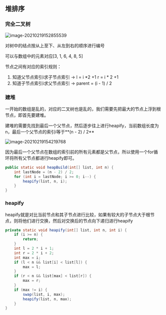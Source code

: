 ## 堆排序

### 完全二叉树

![image-20210219152855539](http://img.fosuchao.com/image-20210219152855539.png)

对树中的结点按从上至下、从左到右的顺序进行编号

可以与数组中的元素对应[3, 1, 6, 4, 8, 5]

节点之间有对应的索引规则：

1. 知道父节点索引i求子节点索引 -> l = i *2 +1    r = i * 2 +1
2. 知道子节点索引i求父节点索引 -> parent = (i - 1) / 2



### 建堆

一开始的数组是乱的，对应的二叉树也是乱的，我们需要先把最大的节点上浮到根节点，即首先要建堆。

建堆的需要先找到最后一个父节点，然后逐步往上进行heapify，当前数组长度为n，最后一个父节点的索引i等于**(n - 2) / 2**

![image-20210219154219768](http://img.fosuchao.com/image-20210219154219768.png)

因为最后一个父节点在数组的索引前的所有元素都是父节点，所以使用一个for循环将所有父节点都进行heapify即可。

```java
public static void heapBuild(int[] list, int n) {
    int lastNode = (n - 2) / 2;
    for (int i = lastNode; i >= 0; i--) {
        heapify(list, n, i);
    }
}
```

### heapify

heapify就是对比当前节点和其子节点进行比较，如果有较大的子节点大于根节点，则将他们进行交换，然后对交换后的节点向下递归进行heapify

```java
private static void heapify(int[] list, int n, int i) {
    if (i >= n) {
        return;
    }
    int l = 2 * i + 1;
    int r = 2 * i + 2;
    int max = i;
    if (l < n && list[i] < list[l]) {
        max = l;
    }
    if (r < n && list[max] < list[r]) {
        max = r;
    }
    if (max != i) {
        swap(list, i, max);
        heapify(list, n, max);
    }
}
```